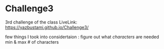 # Challenge3
3rd challenge of the class
LiveLink: https://yazbustami.github.io/Challenge3/

few things I took into considertaion :
    figure out what *characters* are needed
    min & max # of characters
